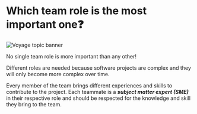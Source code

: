 # Which team role is the most important one❓
![Voyage topic banner](../assets/horizontal-paint-splash-green.jpg)

No single team role is more important than any other! 

Different roles are needed because software projects are complex and they will only become more
complex over time.

Every member of the team brings different experiences and skills to contribute to the project. 
Each teammate is a **_subject matter expert (SME)_** in their respective role and should be
respected for the knowledge and skill they bring to the team.